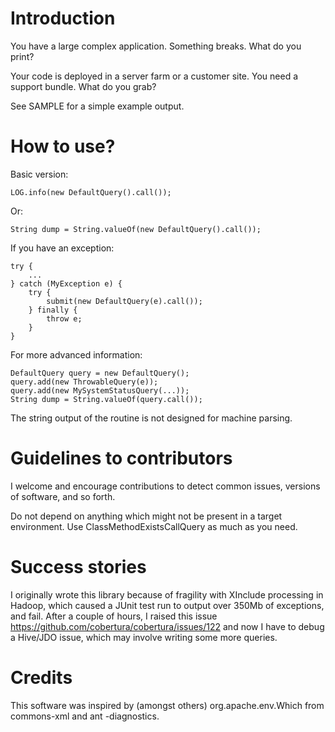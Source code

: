 # Introduction

You have a large complex application. Something breaks. What do
you print?

Your code is deployed in a server farm or a customer site. You need
a support bundle. What do you grab?

See SAMPLE for a simple example output.

# How to use?

Basic version:

	LOG.info(new DefaultQuery().call());

Or:

	String dump = String.valueOf(new DefaultQuery().call());

If you have an exception:

	try {
		...
	} catch (MyException e) {
		try {
			submit(new DefaultQuery(e).call());
		} finally {
			throw e;
		}
	}

For more advanced information:

	DefaultQuery query = new DefaultQuery();
	query.add(new ThrowableQuery(e));
	query.add(new MySystemStatusQuery(...));
	String dump = String.valueOf(query.call());

The string output of the routine is not designed for machine parsing.

# Guidelines to contributors

I welcome and encourage contributions to detect common issues,
versions of software, and so forth.

Do not depend on anything which might not be present in a target
environment. Use ClassMethodExistsCallQuery as much as you need.

# Success stories

I originally wrote this library because of fragility with XInclude
processing in Hadoop, which caused a JUnit test run to output over
350Mb of exceptions, and fail. After a couple of hours, I raised
this issue
	https://github.com/cobertura/cobertura/issues/122
and now I have to debug a Hive/JDO issue, which may involve writing
some more queries.

# Credits

This software was inspired by (amongst others) org.apache.env.Which
from commons-xml and ant -diagnostics.

